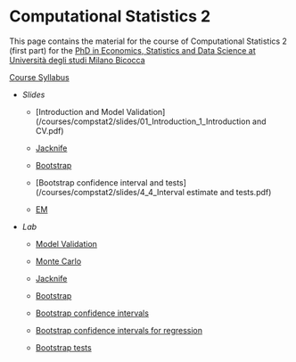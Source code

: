 # Computational Statistics 2

This page contains the material for the course of Computational Statistics 2 (first part) for the [PhD  in Economics, Statistics and Data Science at Università degli studi Milano Bicocca](https://www.dems.unimib.it/en/research/phd-programme)

[Course Syllabus](/courses/compstat2/syllabus.pdf)

- *Slides*

   - [Introduction and Model Validation](/courses/compstat2/slides/01_Introduction_1_Introduction and CV.pdf)

   - [Jacknife](/courses/compstat2/slides/2_Jacknife.pdf)


   - [Bootstrap](/courses/compstat2/slides/3_Bootstrap.pdf)

   - [Bootstrap confidence interval and tests](/courses/compstat2/slides/4_4_Interval estimate and tests.pdf)

   - [EM](/courses/compstat2/slides/5_EM.pdf)

- *Lab*

   - [Model Validation](/courses/compstat2/scripts/0_CV.R)

   - [Monte Carlo](/courses/compstat2/scripts/1_MC.R)

   - [Jacknife](/courses/compstat2/scripts/2_Jacknife.R)

   - [Bootstrap](/courses/compstat2/scripts/3_Bootstrap.R)

   - [Bootstrap confidence intervals](/courses/compstat2/scripts/4_CIs.R)

   - [Bootstrap confidence intervals for regression](/courses/compstat2/scripts/5_CIs_Regression.R)

   - [Bootstrap tests](/courses/compstat2/scripts/6_Tests.R)


